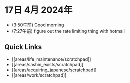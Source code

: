 # 17日 4月 2024年
- (3:50午前) Good morning
- (7:27午前) figure out the rate limiting thing with hotmail




## Quick Links
- [[areas/life_maintenance/scratchpad]]
- [[areas/sashin_exists/scratchpad]]
- [[areas/acquiring_japanese/scratchpad]]
- [[areas/work/scratchpad]]
